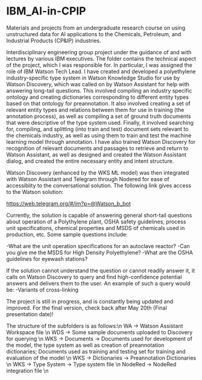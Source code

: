 # IBM_AI-in-CPIP
Materials and projects from an undergraduate research course on using unstructured data for AI applications to the Chemicals, Petroleum, and Industrial Products (CP&IP) industries. 

Interdisciplinary engineering group project under the guidance of and with lectures by various IBM executives. 
The folder contains the technical aspect of the project, which I was responsible for. In particular, I was assigned the role of IBM Watson Tech Lead. 
I have created and developed a polyethylene industry-specific type system in Watson Knowledge Studio for use by Watson Discovery, which was called on by Watson Assistant for help with answering long-tail questions. This involved compiling an industry specific ontology and creating dictionaries corresponding to different entity types based on that ontology for preannotation. It also involved creating a set of relevant entity types and relations between them for use in training (the annotation process), as well as compiling a set of ground truth documents that were descriptive of the type system used. Finally, it involved searching for, compiling, and splitting (into train and test) document sets relevant to the chemicals industry, as well as using them to train and test the machine learning model through annotation. I have also trained Watson Discovery for recognition of relevant documents and passages to retrieve and return to Watson Assistant, as well as designed and created the Watson Assistant dialog, and created the entire necessary entity and intent structure. 

Watson Discovery (enhanced by the WKS ML model) was then integrated with Watson Assistant and Telegram through Nodered for ease of accessiblity to the conversational solution. The following link gives access to the Watson solution:

https://web.telegram.org/#/im?p=@Watson_b_bot

Currently, the solution is capable of answering general short-tail questions about operation of a Polythylene plant, OSHA safety guidelines, process unit specifications, chemical properties and MSDS of chemicals used in production, etc. Some sample questions include:

-What are the unit operation specifications for an autoclave reactor?
-Can you give me the MSDS for High Density Polyethylene?
-What are the OSHA guidelines for eyewash stations?

If the solution cannot understand the question or cannot readily answer it, it calls on Watson Discovery to query and find high-confidence potential answers and delivers them to the user. An example of such a query would be:
-Variants of cross-linking

The project is still in progress, and is constantly being updated and improved. For the final version, check back after May 20th (Final presentation date)!

The structure of the subfolders is as follows:\n
WA -> Watson Assistant Workspace file \n
WDS -> Some sample documents uploaded to Discovery for querying \n
WKS -> Documents -> Documents used for development of the model, the type system as well as creation of preannotation dictionaries; Documents used as training and testing set for training and evaluation of the model \n
WKS -> Dictionaries -> Preannotation Dictionaries \n
WKS -> Type System -> Type system file \n
NodeRed -> NodeRed integration file \n
